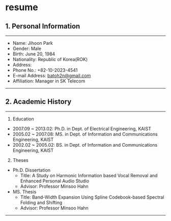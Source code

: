 # resume
## 1. Personal Information
--------
+ Name: Jihoon Park
+ Gender: Male
+ Birth: June 20, 1984
+ Nationality: Republic of Korea(ROK)
+ Address: 
+ Phone No.: +82-10-2023-4541
+ E-mail Address: batoh2n@gmail.com
+ Affiliation: Manager in SK Telecom
--------

## 2. Academic History
--------
1. Education
+ 2007.09 ~ 2013.02: Ph.D. in Dept. of Electrical Engineering, KAIST
+ 2005.02 ~ 2007.08: MS. in Dept. of Information and Communications Engineering, KAIST
+ 2002.02 ~ 2005.02: BS. in Dept. of Information and Communications Engineering, KAIST

2. Theses
+ Ph.D. Dissertation
  + Title: A Study on Harmonic Information based Vocal Removal and Enhanced Personal Audio Studio
  + Advisor: Professor Minsoo Hahn
+ MS. Thesis
  + Title: Band-Width Expansion Using Spline Codebook-based Spectral Folding and Shifting
  + Advisor: Professor Minsoo Hahn
--------
